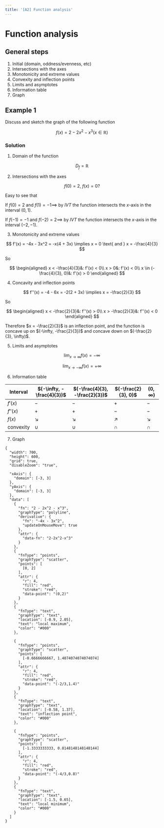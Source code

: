 ```yaml
---
title: '[A2] Function analysis'
---
```


# Function analysis

## General steps

1. Initial (domain, oddness/evenness, etc)
2. Intersections with the axes
3. Monotonicity and extreme values
4. Convexity and inflection points
5. Limits and asymptotes
6. Information table
7. Graph

## Example 1

Discuss and sketch the graph of the following function

$$
f(x) = 2 - 2x^2 - x^3 (x \in \mathbb{R})
$$

### Solution

1. Domain of the function

$$
D_f = \mathbb{R}
$$

2. Intersections with the axes

$$
f(0) = 2,\ f(x) = 0 ?
$$

Easy to see that

If $f(0) = 2$ and $f(1) = -1 \implies$ by $IVT$ the function intersects the $x$-axis in the interval $(0, 1)$.

If $f(-1) = -1$ and $f(-2) = 2 \implies$ by $IVT$ the function intersects the $x$-axis in the interval $(-2, -1)$.

3. Monotonicity and extreme values

$$
f'(x) = -4x - 3x^2 = -x(4 + 3x) \implies x = 0 \text{ and } x = -\frac{4}{3}
$$

So

$$
\begin{aligned}
x < -\frac{4}{3}&: f'(x) < 0\\
x > 0&: f'(x) < 0\\
x \in (-\frac{4}{3}, 0)&: f'(x) > 0
\end{aligned}
$$

4. Concavity and inflection points

$$
f''(x) = -4 - 6x = -2(2 + 3x) \implies x = -\frac{2}{3}
$$

So

$$
\begin{aligned}
x < -\frac{2}{3}&: f''(x) > 0\\
x > -\frac{2}{3}&: f''(x) < 0
\end{aligned}
$$

Therefore $x = -\frac{2}{3}$ is an inflection point, and the function is concave up on $(-\infty, -\frac{2}{3})$ and concave down on $(-\frac{2}{3}, \infty)$.

5. Limits and asymptotes

$$
\lim_{x \to \infty} f(x) = -\infty
$$

$$
\lim_{x \to -\infty} f(x) = +\infty
$$

6. Information table

| Interval  | $(-\infty, -\frac{4}{3})$ | $(-\frac{4}{3}, -\frac{2}{3})$ | $(-\frac{2}{3}, 0)$ | $(0, \infty)$ |
| --------- | ------------------------- | ------------------------------ | ------------------- | ------------- |
| $f'(x)$   | $-$                       | $-$                            | $+$                 | $-$           |
| $f''(x)$  | $+$                       | $+$                            | $-$                 | $-$           |
| $f(x)$    | $\searrow$                | $\searrow$                     | $\nearrow$          | $\searrow$    |
| convexity | $\cup$                    | $\cup$                         | $\cap$              | $\cap$        |

7. Graph

```graph
{
  "width": 700,
  "height": 600,
  "grid": true,
  "disableZoom": "true",

  "xAxis": {
    "domain": [-3, 3]
  },
  "yAxis": {
    "domain": [-3, 3]
  },
  "data": [
    {
      "fn": "2 - 2x^2 - x^3",
      "graphType": "polyline",
      "derivative": {
        "fn": "-4x - 3x^2",
        "updateOnMouseMove": true
      },
      "attr": {
        "data-fn": "2-2x^2-x^3"
      }
    },
    {
      "fnType": "points",
      "graphType": "scatter",
      "points": [
        [0, 2]
      ],
      "attr": {
        "r": 4,
        "fill": "red",
        "stroke": "red",
        "data-point": "(0,2)"
      }
    },
    {
      "fnType": "text",
      "graphType": "text",
      "location": [-0.9, 2.05],
      "text": "local maximum",
      "color": "#000"
    },

    {
      "fnType": "points",
      "graphType": "scatter",
      "points": [
        [-0.6666666667, 1.4074074074074074]
      ],
      "attr": {
        "r": 4,
        "fill": "red",
        "stroke": "red",
        "data-point": "(-2/3,1.4)"
      }
    },
    {
      "fnType": "text",
      "graphType": "text",
      "location": [-0.58, 1.37],
      "text": "inflection point",
      "color": "#000"
    },

    {
      "fnType": "points",
      "graphType": "scatter",
      "points": [
        [-1.3333333333, 0.8148148148148144]
      ],
      "attr": {
        "r": 4,
        "fill": "red",
        "stroke": "red",
        "data-point": "(-4/3,0.8)"
      }
    },
    {
      "fnType": "text",
      "graphType": "text",
      "location": [-1.5, 0.65],
      "text": "local minimum",
      "color": "#000"
    }
  ]
}
```
